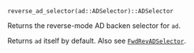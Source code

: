 ```
reverse_ad_selector(ad::ADSelector)::ADSelector
```

Returns the reverse-mode AD backen selector for `ad`.

Returns `ad` itself by default. Also see [`FwdRevADSelector`](@ref).
